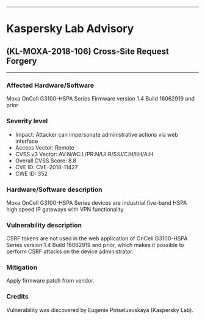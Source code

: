 ***

# Kaspersky Lab Advisory

## (KL-MOXA-2018-106) Cross-Site Request Forgery

***


### Affected Hardware/Software
Moxa OnCell G3100-HSPA Series Firmware version 1.4 Build 16062919 and prior

### Severity level
* Impact: Attacker can impersonate administrative actions via web interface
* Access Vector: Remote
* CVSS v3 Vector: AV:N/AC:L/PR:N/UI:R/S:U/C:H/I:H/A:H
* Overall CVSS Score: 8.8
* CVE ID: CVE-2018-11427
* CWE ID: 352

### Hardware/Software description
Moxa OnCell G3100-HSPA Series devices are industrial five-band HSPA high speed IP gateways with VPN functionality

### Vulnerability description
CSRF tokens are not used in the web application of OnCell G3100-HSPA Series version 1.4 Build 16062919 and prior, which makes it possible to perform CSRF attacks on the device administrator.

### Mitigation
Apply firmware patch from vendor.

### Credits
Vulnerability was discovered by Eugenie Potseluevskaya (Kaspersky Lab).
